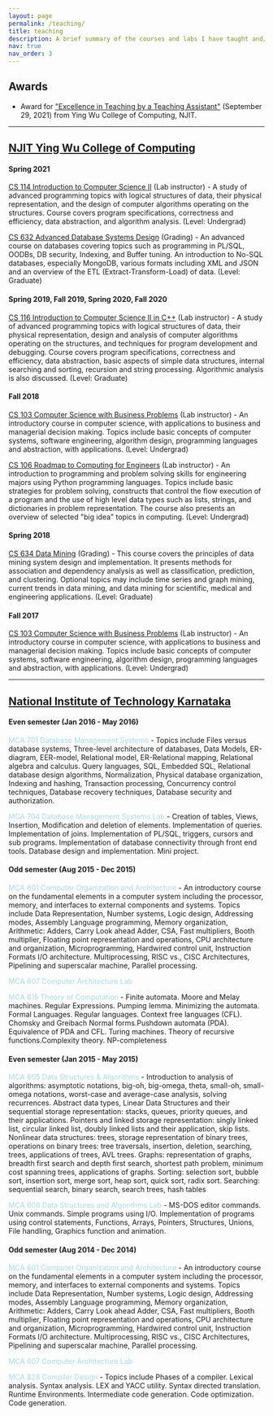 ```yaml
---
layout: page
permalink: /teaching/
title: teaching
description: A brief summary of the courses and labs I have taught and/or graded as a Teaching Assistant (Fall 2017 to Spring 2021) at NJIT and as an Assistant Lecturer (2014-2016) at NITK. 
nav: true
nav_order: 3
---
```


## Awards

- Award for ["Excellence in Teaching by a Teaching Assistant"](https://drive.google.com/file/d/1D7n-tjCUl91EHg6Gwo4uMF5T1N8--eZ_/view?usp=sharing) (September 29, 2021) from Ying Wu College of Computing, NJIT.

---

## [NJIT Ying Wu College of Computing](https://computing.njit.edu/)

#### Spring 2021

[CS 114 Introduction to Computer Science II](https://catalog.njit.edu/undergraduate/computing-sciences/computer-science/#coursestext) (Lab instructor) - A study of advanced programming topics with logical structures of data, their physical representation, and the design of computer algorithms operating on the structures. Course covers program specifications, correctness and efficiency, data abstraction, and algorithm analysis. (Level: Undergrad)

[CS 632 Advanced Database Systems Design](https://web.njit.edu/~geller/632/syllabus2020springV12.htm) (Grading) - An advanced course on databases covering topics such as programming in PL/SQL, OODBs, DB security, Indexing, and Buffer tuning. An introduction to No-SQL databases, especially MongoDB, various formats including XML and JSON and an overview of the ETL (Extract-Transform-Load) of data. (Level: Graduate)

#### Spring 2019, Fall 2019, Spring 2020, Fall 2020

[CS 116 Introduction to Computer Science II in C++](https://catalog.njit.edu/undergraduate/computing-sciences/computer-science/#coursestext) (Lab instructor) - A study of advanced programming topics with logical structures of data, their physical representation, design and analysis of computer algorithms operating on the structures, and techniques for program development and debugging. Course covers program specifications, correctness and efficiency, data abstraction, basic aspects of simple data structures, internal searching and sorting, recursion and string processing. Algorithmic analysis is also discussed. (Level: Graduate)

#### Fall 2018

[CS 103 Computer Science with Business Problems](https://catalog.njit.edu/undergraduate/computing-sciences/computer-science/#coursestext) (Lab instructor) - An introductory course in computer science, with applications to business and managerial decision making. Topics include basic concepts of computer systems, software engineering, algorithm design, programming languages and abstraction, with applications. (Level: Undergrad)

[CS 106 Roadmap to Computing for Engineers](https://catalog.njit.edu/undergraduate/computing-sciences/computer-science/#coursestext) (Lab instructor) - An introduction to programming and problem solving skills for engineering majors using Python programming languages. Topics include basic strategies for problem solving, constructs that control the flow execution of a program and the use of high level data types such as lists, strings, and dictionaries in problem representation. The course also presents an overview of selected "big idea" topics in computing. (Level: Undergrad)

#### Spring 2018

[CS 634 Data Mining](https://web.njit.edu/cs734/634syllabus.html) (Grading) - This course covers the principles of data mining system design and implementation. It presents methods for association and dependency analysis as well as classification, prediction, and clustering. Optional topics may include time series and graph mining, current trends in data mining, and data mining for scientific, medical and engineering applications. (Level: Graduate)

#### Fall 2017

[CS 103 Computer Science with Business Problems](https://catalog.njit.edu/undergraduate/computing-sciences/computer-science/#coursestext) (Lab instructor) - An introductory course in computer science, with applications to business and managerial decision making. Topics include basic concepts of computer systems, software engineering, algorithm design, programming languages and abstraction, with applications. (Level: Undergrad)

---

## [National Institute of Technology Karnataka](https://www.nitk.ac.in/)

#### Even semester (Jan 2016 - May 2016)

<span style="color:lightblue">MCA 701 Database Management Systems</span> - Topics include Files versus database systems, Three-level architecture of databases, Data Models, ER-diagram, EER-model, Relational model, ER-Relational mapping, Relational algebra and calculus. Query languages, SQL, Embedded SQL, Relational database design algorithms, Normalization, Physical database organization, Indexing and hashing, Transaction processing, Concurrency control techniques, Database recovery techniques, Database security and authorization.

<span style="color:lightblue">MCA 704 Database Management Systems Lab</span> - Creation of tables, Views, Insertion, Modification and deletion of elements. Implementation of queries. Implementation of joins. Implementation of PL/SQL, triggers, cursors and sub programs. Implementation of database connectivity through front end tools. Database design and implementation. Mini project.

#### Odd semester (Aug 2015 - Dec 2015)

<span style="color:lightblue">MCA 601 Computer Organization and Architecture</span> - An introductory course on the fundamental elements in a computer system including the processor, memory, and interfaces to external components and systems. Topics include Data Representation, Number systems, Logic design, Addressing modes, Assembly Language programming, Memory organization, Arithmetic: Adders, Carry Look ahead Adder, CSA, Fast multipliers, Booth multiplier, Floating point representation and operations, CPU architecture and organization, Microprogramming, Hardwired control unit, Instruction Formats I/O architecture. Multiprocessing, RISC vs., CISC Architectures, Pipelining and superscalar machine, Parallel processing.

<span style="color:lightblue">MCA 607 Computer Architecture Lab</span> 

<span style="color:lightblue">MCA 615 Theory of Computation</span> - Finite automata. Moore and Melay machines. Regular Expressions. Pumping lemma. Minimizing the automata.
Formal Languages. Regular languages. Context free languages (CFL). Chomsky and Greibach Normal forms.Pushdown automata (PDA). Equivalence of PDA and CFL. Turing machines. Theory of recursive functions.Complexity theory. NP-completeness

#### Even semester (Jan 2015 - May 2015)

<span style="color:lightblue">MCA 605 Data Structures & Algorithms</span> - Introduction to analysis of algorithms: asymptotic notations, big-oh, big-omega, theta, small-oh, small-omega notations, worst-case and average-case analysis, solving recurrences. Abstract data types, Linear Data Structures and their sequential storage representation: stacks, queues, priority queues, and their applications. Pointers and linked storage representation: singly linked list, circular linked list, doubly linked lists and their application, skip lists. Nonlinear data structures: trees, storage representation of binary trees, operations on binary trees: tree traversals, insertion, deletion, searching, trees, applications of trees, AVL trees. Graphs: representation of graphs, breadth first search and depth first search, shortest path problem, minimum cost spanning trees, applications of graphs. Sorting: selection sort, bubble sort, insertion sort, merge sort, heap sort, quick sort, radix sort. Searching: sequential search, binary search, search trees, hash tables

<span style="color:lightblue">MCA 606 Data Structures and Algorithms Lab</span> - MS-DOS editor commands. Unix commands. Simple programs using I/O. Implementation of programs using control statements, Functions, Arrays, Pointers, Structures, Unions, File handling, Graphics function and animation.

#### Odd semester (Aug 2014 - Dec 2014)

<span style="color:lightblue">MCA 601 Computer Organization and Architecture</span> - An introductory course on the fundamental elements in a computer system including the processor, memory, and interfaces to external components and systems. Topics include Data Representation, Number systems, Logic design, Addressing modes, Assembly Language programming, Memory organization, Arithmetic: Adders, Carry Look ahead Adder, CSA, Fast multipliers, Booth multiplier, Floating point representation and operations, CPU architecture and organization, Microprogramming, Hardwired control unit, Instruction Formats I/O architecture. Multiprocessing, RISC vs., CISC Architectures, Pipelining and superscalar machine, Parallel processing.

<span style="color:lightblue">MCA 607 Computer Architecture Lab</span> 

<span style="color:lightblue">MCA 828 Compiler Design</span> - Topics include Phases of a compiler. Lexical analysis. Syntax analysis. LEX and YACC utility. Syntax directed translation. Runtime Environments. Intermediate code generation. Code optimization. Code generation.


